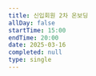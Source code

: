 ```yaml
---
title: 신입회원 2차 온보딩
allDay: false
startTime: 15:00
endTime: 20:00
date: 2025-03-16
completed: null
type: single
---
```

